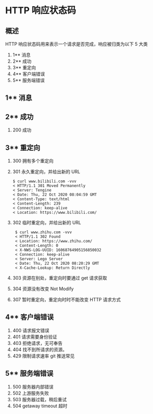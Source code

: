 # HTTP 响应状态码

## 概述

HTTP 响应状态码用来表示一个请求是否完成，响应被归类为以下 5 大类

1. 1\*\* 消息
2. 2\*\* 成功
3. 3\*\* 重定向
4. 4\*\* 客户端错误
5. 5\*\* 服务端错误

## 1\*\* 消息

## 2\*\* 成功

1. 200 成功

## 3\*\* 重定向

1. 300 拥有多个重定向
2. 301 永久重定向，并给出新的 URL
   ```shell
   $ curl www.bilibili.com -vvv
   < HTTP/1.1 301 Moved Permanently
   < Server: Tengine
   < Date: Thu, 22 Oct 2020 08:04:59 GMT
   < Content-Type: text/html
   < Content-Length: 239
   < Connection: keep-alive
   < Location: https://www.bilibili.com/
   ```
3. 302 临时重定向，并给出新的 URL

   ```shell
    $ curl www.zhihu.com -vvv
    < HTTP/1.1 302 Found
    < Location: https://www.zhihu.com/
    < Content-Length: 0
    < X-NWS-LOG-UUID: 16068764905156850032
    < Connection: keep-alive
    < Server: Lego Server
    < Date: Thu, 22 Oct 2020 08:20:29 GMT
    < X-Cache-Lookup: Return Directly

   ```

4. 303 资源在别处，重定向时要通过 get 请求获取

5. 304 资源没有改变 Not Modify

6. 307 暂时重定向，重定向时时不能改变 HTTP 请求方式

## 4\*\* 客户端错误

1. 400 请求报文错误
2. 401 请求需要身份验证
3. 403 拒绝请求，无可奉告
4. 404 找不到所请求的资源。
5. 429 限制请求速率 git 推送常见

## 5\*\* 服务端错误

1. 500 服务器内部错误
2. 502 上游服务失败
3. 503 服务器过载，稍后重试
4. 504 getaway timeout 超时
